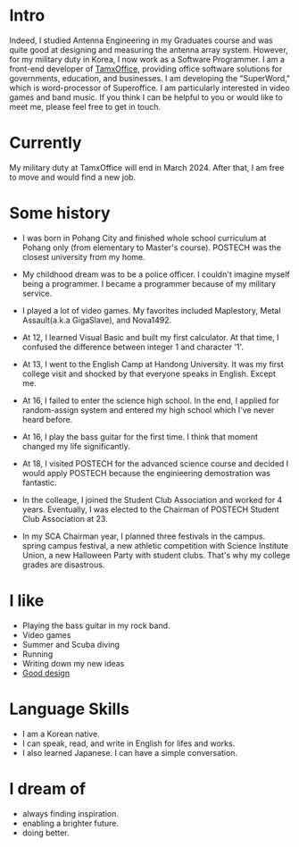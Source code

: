 
# Intro

Indeed, I studied Antenna Engineering in my Graduates course and was quite good at designing and measuring the antenna array system. However, for my military duty in Korea, I now work as a Software Programmer. I am a front-end developer of [TamxOffice](https://www.tmax.co.kr/tmaxoffice), providing office software solutions for governments, education, and businesses. I am developing the "SuperWord," which is word-processor of Superoffice. I am particularly interested in video games and band music. If you think I can be helpful to you or would like to meet me, please feel free to get in touch.

# Currently

My military duty at TamxOffice will end in March 2024. After that, I am free to move and would find a new job.

# Some history

- I was born in Pohang City and finished whole school curriculum at Pohang only (from elementary to Master's course). POSTECH was the closest university from my home.

- My childhood dream was to be a police officer. I couldn't imagine myself being a programmer. I became a programmer because of my military service.

- I played a lot of video games. My favorites included Maplestory, Metal Assault(a.k.a GigaSlave), and Nova1492.

- At 12, I learned Visual Basic and built my first calculator. At that time, I confused the difference between integer 1 and character '1'.

- At 13, I went to the English Camp at Handong University. It was my first college visit and shocked by that everyone speaks in English. Except me.

- At 16, I failed to enter the science high school. In the end, I applied for random-assign system and entered my high school which I've never heard before.

- At 16, I play the bass guitar for the first time. I think that moment changed my life significantly.

- At 18, I visited POSTECH for the advanced science course and decided I would apply POSTECH because the enginieering demostration was fantastic.

- In the colleage, I joined the Student Club Association and worked for 4 years. Eventually, I was elected to the Chairman of POSTECH Student Club Association at 23. 

- In my SCA Chairman year, I planned three festivals in the campus. spring campus festival, a new athletic competition with Science Institute Union, a new Halloween Party with student clubs. That's why my college grades are disastrous.

# I like

- Playing the bass guitar in my rock band.
- Video games
- Summer and Scuba diving
- Running
- Writing down my new ideas
- [Good design](/)

# Language Skills

- I am a Korean native.
- I can speak, read, and write in English for lifes and works.
- I also learned Japanese. I can have a simple conversation.

# I dream of

- always finding inspiration.
- enabling a brighter future.
- doing better.
